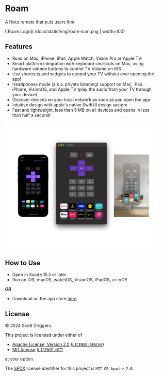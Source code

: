 # Roam

A Roku remote that puts users first

![Roam Logo](./docs/static/img/roam-icon.png | width=100)

## Features

-   Runs on Mac, iPhone, iPad, Apple Watch, Vision Pro or Apple TV!
-   Smart platform integration with keyboard shortcuts on Mac, using hardware volume buttons to control TV Volume on iOS
-   Use shortcuts and widgets to control your TV without ever opening the app!
-   Headphones mode (a.k.a. private listening) support on Mac, iPad, iPhone, VisionOS, and Apple TV (play the audio from your TV through your device)
-   Discover devices on your local network as soon as you open the app
-   Intuitive design with apple's native SwiftUI design system
-   Fast and lightweight, less than 5 MB on all devices and opens in less than half a second!

![Roam Logo](./docs/static/img/screenshots.png)

## How to Use

-   Open in Xcode 15.3 or later
-   Run on iOS, macOS, watchOS, VisionOS, iPadOS, or tvOS

**_OR_**

-   Download on the app store [here](https://apps.apple.com/us/app/roam/6469834197)

## License

&copy; 2024 Scott Driggers.

This project is licensed under either of

-   [Apache License, Version 2.0](https://www.apache.org/licenses/LICENSE-2.0) ([`LICENSE-APACHE`](LICENSE-APACHE))
-   [MIT license](https://opensource.org/licenses/MIT) ([`LICENSE-MIT`](LICENSE-MIT))

at your option.

The [SPDX](https://spdx.dev) license identifier for this project is `MIT OR Apache-2.0`.
